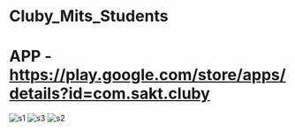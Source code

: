 # Cluby_Mits_Students
# APP - https://play.google.com/store/apps/details?id=com.sakt.cluby

![s1](https://github.com/Saksham14coder/Cluby_Mits_Students/assets/112418122/c2d2a635-aeb9-4113-8d12-c613e7831d05)
![s3](https://github.com/Saksham14coder/Cluby_Mits_Students/assets/112418122/d7a52f22-91c0-4663-9b5b-3824b7ea62ce)
![s2](https://github.com/Saksham14coder/Cluby_Mits_Students/assets/112418122/cb5a9c8f-0d8f-4ce9-8dd5-a9211cae3766)
